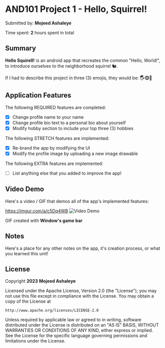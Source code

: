 # AND101 Project 1 - Hello, Squirrel!

Submitted by: **Mojeed Ashaleye**

Time spent: **2** hours spent in total

## Summary

**Hello Squirell!** is an android app that recreates the common "Hello, World!", to introduce ourselves to the neighborhood squirrel 🐿.

If I had to describe this project in three (3) emojis, they would be: **🖐️😊🤝**

## Application Features


The following REQUIRED features are completed:

- [x] Change profile name to your name
- [x] Change profile bio text to a personal bio about yourself
- [x] Modify hobby section to include your top three (3) hobbies

The following STRETCH features are implemented:

- [x] Re-brand the app by modifying the UI
- [x] Modify the profile image by uploading a new image drawable

The following EXTRA features are implemented:

- [ ] List anything else that you added to improve the app!

## Video Demo

Here's a video / GIF that demos all of the app's implemented features:

https://imgur.com/a/c5Dq4WB
<img src='https://imgur.com/a/c5Dq4WB' title='Video Demo' width='' alt='Video Demo' />

GIF created with **Window's game bar**

## Notes

Here's a place for any other notes on the app, it's creation process, or what you learned this unit!

## License

Copyright **2023** **Mojeed Ashaleye**

Licensed under the Apache License, Version 2.0 (the "License");
you may not use this file except in compliance with the License.
You may obtain a copy of the License at

    http://www.apache.org/licenses/LICENSE-2.0

Unless required by applicable law or agreed to in writing, software
distributed under the License is distributed on an "AS IS" BASIS,
WITHOUT WARRANTIES OR CONDITIONS OF ANY KIND, either express or implied.
See the License for the specific language governing permissions and
limitations under the License.
